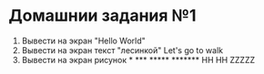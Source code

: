 # Домашнии задания №1
1) Вывести на экран "Hello World"
2) Вывести на экран текст "лесинкой"
		Let's
			go
				to walk
3) Вывести на экран рисунок
			*
		   ***
		  *****
		 *******
		  HH HH
		  ZZZZZ